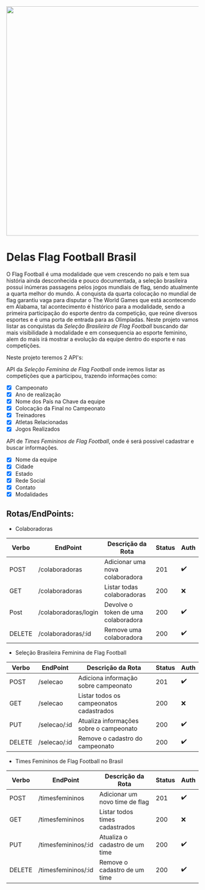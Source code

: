 <div align="center">
<img src="https://user-images.githubusercontent.com/82970341/178192797-8f9be18c-8328-4bc7-800e-536daa78af10.jpg" width="600px"/>
</div>

# Delas Flag Football Brasil

O Flag Football é uma modalidade que vem crescendo no país e tem sua história ainda desconhecida e pouco documentada, a seleção brasileira possui inúmeras passagens pelos jogos mundiais de flag, sendo atualmente a quarta melhor do mundo. A conquista da quarta colocação no mundial de flag garantiu vaga para disputar o The World Games que está acontecendo em Alabama, tal acontecimento é histórico para a modalidade, sendo a primeira participação do esporte dentro da competição, que reúne diversos esportes e é uma porta de entrada para as Olimpíadas.
Neste projeto vamos listar as conquistas da *Seleção Brasileira de Flag Football* buscando dar mais visibilidade à modalidade e em consequencia ao esporte feminino, alem do mais irá mostrar a evolução da equipe dentro do esporte e nas competições.

Neste projeto teremos 2 API's:

API da *Seleção Feminina de Flag Football* onde iremos listar as competições que a participou, trazendo informações como:
 
- [x] Campeonato
- [x] Ano de realização
- [x] Nome dos País na Chave da equipe
- [x] Colocação da Final no Campeonato
- [x] Treinadores
- [x] Atletas Relacionadas
- [x] Jogos Realizados 

API de *Times Femininos de Flag Football*, onde é será possivel cadastrar e buscar informações.

- [x] Nome da equipe
- [x] Cidade
- [x] Estado
- [x] Rede Social
- [x] Contato
- [x] Modalidades

## Rotas/EndPoints:

- Colaboradoras

| Verbo  |   EndPoint     |        Descrição da Rota                   | Status | Auth |
| ------ | -------------- | -------------------------------------------| ------ |----- |
| POST   | /colaboradoras | Adicionar uma nova colaboradora            |   201  |  ✔️  |
| GET    | /colaboradoras | Listar todas colaboradoras                 |   200  |  ❌  |
| Post   | /colaboradoras/login | Devolve o token de uma colaboradora  |   200  |  ✔️  |
| DELETE | /colaboradoras/:id | Remove uma colaboradora                |   200  |  ✔️  |

- Seleção Brasileira Feminina de Flag Football

| Verbo  |   EndPoint   |         Descrição da Rota               | Status | Auth |
| ------ | ------------ | ----------------------------------------| ------ |----- |
| POST   |   /selecao   | Adiciona informação sobre campeonato    |   201  |  ✔️  |
| GET    |   /selecao   | Listar todos os campeonatos cadastrados |   200  |  ❌  |
| PUT    | /selecao/:id | Atualiza informações sobre o campeonato |   200  |  ✔️  |
| DELETE | /selecao/:id | Remove o cadastro do campeonato         |   200  |  ✔️  |

- Times Femininos de Flag Football no Brasil

| Verbo  |   EndPoint      | Descrição da Rota                      | Status | Auth |
| ------ | --------------- | ---------------------------------------| ------ |----- |
| POST   | /timesfemininos | Adicionar um novo time de flag         |   201  |  ✔️  |
| GET    | /timesfemininos | Listar todos times cadastrados         |   200  |  ❌  |
| PUT    | /timesfemininos/:id | Atualiza o cadastro de um time     |   200  |  ✔️  |
| DELETE | /timesfemininos/:id | Remove o cadastro de um time       |   200  |  ✔️  |
